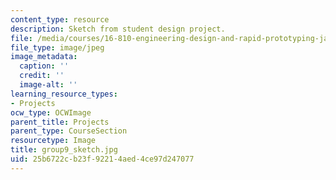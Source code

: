 ```yaml
---
content_type: resource
description: Sketch from student design project.
file: /media/courses/16-810-engineering-design-and-rapid-prototyping-january-iap-2005/25b6722cb23f92214aed4ce97d247077_group9_sketch.jpg
file_type: image/jpeg
image_metadata:
  caption: ''
  credit: ''
  image-alt: ''
learning_resource_types:
- Projects
ocw_type: OCWImage
parent_title: Projects
parent_type: CourseSection
resourcetype: Image
title: group9_sketch.jpg
uid: 25b6722c-b23f-9221-4aed-4ce97d247077
---
```

